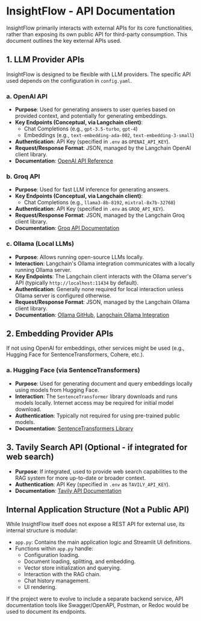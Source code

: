 # InsightFlow - API Documentation

InsightFlow primarily interacts with external APIs for its core functionalities, rather than exposing its own public API for third-party consumption. This document outlines the key external APIs used.

## 1. LLM Provider APIs

InsightFlow is designed to be flexible with LLM providers. The specific API used depends on the configuration in `config.yaml`.

### a. OpenAI API

*   **Purpose**: Used for generating answers to user queries based on provided context, and potentially for generating embeddings.
*   **Key Endpoints (Conceptual, via Langchain client)**:
    *   Chat Completions (e.g., `gpt-3.5-turbo`, `gpt-4`)
    *   Embeddings (e.g., `text-embedding-ada-002`, `text-embedding-3-small`)
*   **Authentication**: API Key (specified in `.env` as `OPENAI_API_KEY`).
*   **Request/Response Format**: JSON, managed by the Langchain OpenAI client library.
*   **Documentation**: [OpenAI API Reference](https://platform.openai.com/docs/api-reference)

### b. Groq API

*   **Purpose**: Used for fast LLM inference for generating answers.
*   **Key Endpoints (Conceptual, via Langchain client)**:
    *   Chat Completions (e.g., `llama3-8b-8192`, `mixtral-8x7b-32768`)
*   **Authentication**: API Key (specified in `.env` as `GROQ_API_KEY`).
*   **Request/Response Format**: JSON, managed by the Langchain Groq client library.
*   **Documentation**: [Groq API Documentation](https://console.groq.com/docs/)

### c. Ollama (Local LLMs)

*   **Purpose**: Allows running open-source LLMs locally.
*   **Interaction**: Langchain's Ollama integration communicates with a locally running Ollama server.
*   **Key Endpoints**: The Langchain client interacts with the Ollama server's API (typically `http://localhost:11434` by default).
*   **Authentication**: Generally none required for local interaction unless Ollama server is configured otherwise.
*   **Request/Response Format**: JSON, managed by the Langchain Ollama client library.
*   **Documentation**: [Ollama GitHub](https://github.com/ollama/ollama), [Langchain Ollama Integration](https://python.langchain.com/docs/integrations/llms/ollama)

## 2. Embedding Provider APIs

If not using OpenAI for embeddings, other services might be used (e.g., Hugging Face for SentenceTransformers, Cohere, etc.).

### a. Hugging Face (via SentenceTransformers)

*   **Purpose**: Used for generating document and query embeddings locally using models from Hugging Face.
*   **Interaction**: The `SentenceTransformer` library downloads and runs models locally. Internet access may be required for initial model download.
*   **Authentication**: Typically not required for using pre-trained public models.
*   **Documentation**: [SentenceTransformers Library](https://www.sbert.net/)

## 3. Tavily Search API (Optional - if integrated for web search)

*   **Purpose**: If integrated, used to provide web search capabilities to the RAG system for more up-to-date or broader context.
*   **Authentication**: API Key (specified in `.env` as `TAVILY_API_KEY`).
*   **Documentation**: [Tavily API Documentation](https://tavily.com/)

## Internal Application Structure (Not a Public API)

While InsightFlow itself does not expose a REST API for external use, its internal structure is modular:

*   `app.py`: Contains the main application logic and Streamlit UI definitions.
*   Functions within `app.py` handle:
    *   Configuration loading.
    *   Document loading, splitting, and embedding.
    *   Vector store initialization and querying.
    *   Interaction with the RAG chain.
    *   Chat history management.
    *   UI rendering.

If the project were to evolve to include a separate backend service, API documentation tools like Swagger/OpenAPI, Postman, or Redoc would be used to document its endpoints.
